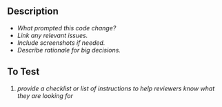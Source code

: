 ## Description
* _What prompted this code change?_
* _Link any relevant issues._
* _Include screenshots if needed._ 
* _Describe rationale for big decisions._

## To Test
1. _provide a checklist or list of instructions to help reviewers know what they are looking for_